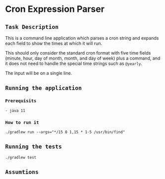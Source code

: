 # Cron Expression Parser

## `Task Description`
This is a command line application which parses a cron string and expands each field to show the times at which it will run. 

This should only consider the standard cron format with five time fields (minute, hour, day of month, month, and day of week) plus a command, and it does not need to handle the special time strings such as `@yearly`.

The input will be on a single line.

## `Running the application`
### `Prerequisits`
```text
- java 11
```
### `How to run it`
```shell
./gradlew run --args="*/15 0 1,15 * 1-5 /usr/bin/find"
```

## `Running the tests`
```shell
./gradlew test
```

## `Assumtions`